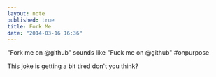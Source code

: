 ```yaml
---
layout: note
published: true
title: Fork Me
date: "2014-03-16 16:36"
---
```


"Fork me on @github" sounds like "Fuck me on @github" #onpurpose 

This joke is getting a bit tired don't you think?
